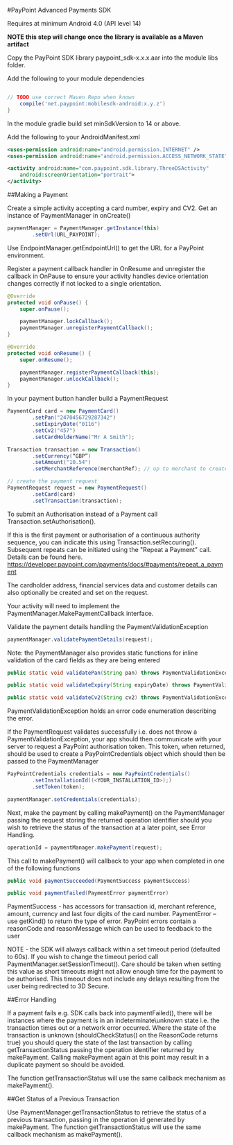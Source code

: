 #PayPoint Advanced Payments SDK

Requires at minimum Android 4.0 (API level 14)

**NOTE this step will change once the library is available as a Maven artifact**

Copy the PayPoint SDK library paypoint_sdk-x.x.x.aar into the module libs folder.

Add the following to your module dependencies

```groovy

// TODO use correct Maven Repo when known
    compile('net.paypoint:mobilesdk-android:x.y.z')
}
```

In the module gradle build set minSdkVersion to 14 or above.

Add the following to your AndroidManifest.xml

```xml
<uses-permission android:name="android.permission.INTERNET" />
<uses-permission android:name="android.permission.ACCESS_NETWORK_STATE" />

<activity android:name="com.paypoint.sdk.library.ThreeDSActivity"
    android:screenOrientation="portrait">
</activity>
```

##Making a Payment

Create a simple activity accepting a card number, expiry and CV2.
Get an instance of PaymentManager in onCreate()

```java
paymentManager = PaymentManager.getInstance(this)
        .setUrl(URL_PAYPOINT);
```

Use EndpointManager.getEndpointUrl() to get the URL for a PayPoint environment.

Register a payment callback handler in OnResume and unregister the callback in OnPause to ensure your activity handles device orientation changes correctly if not locked to a single orientation.

```java
@Override
protected void onPause() {
    super.onPause();

    paymentManager.lockCallback();
    paymentManager.unregisterPaymentCallback();
}

@Override
protected void onResume() {
    super.onResume();

    paymentManager.registerPaymentCallback(this);
    paymentManager.unlockCallback();
}
```

In your payment button handler build a PaymentRequest

```java
PaymentCard card = new PaymentCard()
        .setPan("2470456729287342")
        .setExpiryDate("0116")
        .setCv2("457")
        .setCardHolderName("Mr A Smith");

Transaction transaction = new Transaction()
        .setCurrency(“GBP”)
        .setAmount("10.54")
        .setMerchantReference(merchantRef); // up to merchant to create a unique merchantRef

// create the payment request
PaymentRequest request = new PaymentRequest()
        .setCard(card)
        .setTransaction(transaction);
```

To submit an Authorisation instead of a Payment call Transaction.setAuthorisation().

If this is the first payment or authorisation of a continuous authority sequence, you can indicate this using Transaction.setReccuring(). Subsequent repeats can be initiated using the "Repeat a Payment" call.
Details can be found here. https://developer.paypoint.com/payments/docs/#payments/repeat_a_payment

The cardholder address, financial services data and customer details can also optionally be created and set on the request.

Your activity will need to implement the PaymentManager.MakePaymentCallback interface.

Validate the payment details handling the PaymentValidationException

```java
paymentManager.validatePaymentDetails(request);
```

Note: the PaymentManager also provides static functions for inline validation of the card fields as they are being entered

```java
public static void validatePan(String pan) throws PaymentValidationException

public static void validateExpiry(String expiryDate) throws PaymentValidationException

public static void validateCv2(String cv2) throws PaymentValidationException
```

PaymentValidationException holds an error code enumeration describing the error.

If the PaymentRequest validates successfully i.e. does not throw a PaymentValidationException, your app should then communicate with your server to request a PayPoint authorisation token. This token, when returned, should be used to create a PayPointCredentials object which should then be passed to the PaymentManager

```java
PayPointCredentials credentials = new PayPointCredentials()
        .setInstallationId((<YOUR_INSTALLATION_ID>);)
        .setToken(token);

paymentManager.setCredentials(credentials);
```

Next, make the payment by calling makePayment() on the PaymentManager passing the request storing the returned operation identifier should you wish to retrieve the status of the transaction at a later point, see Error Handling.

```java
operationId = paymentManager.makePayment(request);
```

This call to makePayment() will callback to your app when completed in one of the following functions

```java
public void paymentSucceeded(PaymentSuccess paymentSuccess)

public void paymentFailed(PaymentError paymentError)
```

PaymentSuccess - has accessors for transaction id, merchant reference, amount, currency and last four digits of the card number.
PaymentError – use getKind() to return the type of error. PayPoint errors contain a reasonCode and reasonMessage which can be used to feedback to the user

NOTE - the SDK will always callback within a set timeout period (defaulted to 60s). If you wish to change the timeout period call PaymentManager.setSessionTimeout().
Care should be taken when setting this value as short timeouts might not allow enough time for the payment to be authorised.
This timeout does not include any delays resulting from the user being redirected to 3D Secure.

##Error Handling

If a payment fails e.g. SDK calls back into paymentFailed(), there will be instances where the payment is in an indeterminate\unknown state i.e. the transaction times out or a network error occurred.
Where the state of the transaction is unknown (shouldCheckStatus() on the ReasonCode returns true) you should query the state of the last transaction by calling getTransactionStatus passing the operation identifier returned by makePayment.
Calling makePayment again at this point may result in a duplicate payment so should be avoided.

The function getTransactionStatus will use the same callback mechanism as makePayment().

##Get Status of a Previous Transaction

Use PaymentManager.getTransactionStatus to retrieve the status of a previous transaction, passing in the operation id generated by makePayment.
The function getTransactionStatus will use the same callback mechanism as makePayment().







